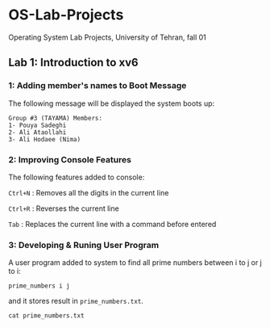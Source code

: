 # OS-Lab-Projects

Operating System Lab Projects, University of Tehran, fall 01

## Lab 1: Introduction to xv6

### 1: Adding member's names to Boot Message

The following message will be displayed the system boots up:

```text
Group #3 (TAYAMA) Members:
1- Pouya Sadeghi
2- Ali Ataollahi
3- Ali Hodaee (Nima)
```

### 2: Improving Console Features

The following features added to console:

`Ctrl+N` : Removes all the digits in the current line

`Ctrl+R` : Reverses the current line

`Tab` : Replaces the current line with a command before entered

### 3: Developing & Runing User Program

A user program added to system to find all prime numbers between i to j or j to i:

```text
prime_numbers i j
```

and it stores result in `prime_numbers.txt`.

```text
cat prime_numbers.txt
```
